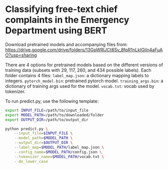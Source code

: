 # Classifying free-text chief complaints in the Emergency Department using BERT


Download pretrained models and accompanying files from: https://drive.google.com/drive/folders/13GpWRlJCt8Sv_8fpR1nLkIGiIn4aFuAO?usp=sharing

There are 4 options for pretrained models based on the different versions of training data (subsets with 29, 117, 260, and 434 possible labels). Each folder contains 4 files:
`label_map.json`: a dictionary mapping labels to integers.
`pytorch_model.bin`: pretrained pytorch model.
`training_args.bin`: a dictionary of training args used for the model.
`vocab.txt`: vocab used by tokenizer.

To run predict.py, use the following template:

```bash
export INPUT_FILE=/path/to/input_file
export MODEL_PATH=/path/to/downloaded/folder
export OUTPUT_DIR=/path/to/output_dir

python predict.py \
    --input_file=$INPUT_FILE \
    --model_path=$MODEL_PATH \
    --output_dir=$OUTPUT_DIR \
    --label_map=$MODEL_PATH/label_map.json \
    --config_name=$MODEL_PATH/config.json \
    --tokenizer_name=$MODEL_PATH/vocab.txt \
    --do_lower_case
```
